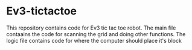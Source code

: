 # Ev3-tictactoe
This repository contains code for Ev3 tic tac toe robot. The main file contaains the code for scanning the grid and doing other functions. The logic file contains code for where the computer should place it's block 
